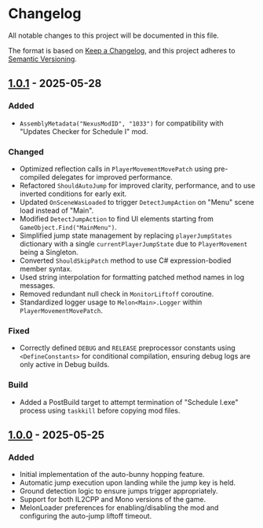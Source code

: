 # Changelog

All notable changes to this project will be documented in this file.

The format is based on [Keep a Changelog](https://keepachangelog.com/en/1.1.0/),
and this project adheres to [Semantic Versioning](https://semver.org/spec/v2.0.0.html).

## [1.0.1] - 2025-05-28

### Added

- `AssemblyMetadata("NexusModID", "1033")` for compatibility with "Updates Checker for Schedule I" mod.

### Changed

- Optimized reflection calls in `PlayerMovementMovePatch` using pre-compiled delegates for improved performance.
- Refactored `ShouldAutoJump` for improved clarity, performance, and to use inverted conditions for early exit.
- Updated `OnSceneWasLoaded` to trigger `DetectJumpAction` on "Menu" scene load instead of "Main".
- Modified `DetectJumpAction` to find UI elements starting from `GameObject.Find("MainMenu")`.
- Simplified jump state management by replacing `playerJumpStates` dictionary with a single `currentPlayerJumpState` due to `PlayerMovement` being a Singleton.
- Converted `ShouldSkipPatch` method to use C# expression-bodied member syntax.
- Used string interpolation for formatting patched method names in log messages.
- Removed redundant null check in `MonitorLiftoff` coroutine.
- Standardized logger usage to `Melon<Main>.Logger` within `PlayerMovementMovePatch`.

### Fixed

- Correctly defined `DEBUG` and `RELEASE` preprocessor constants using `<DefineConstants>` for conditional compilation, ensuring debug logs are only active in Debug builds.

### Build

- Added a PostBuild target to attempt termination of "Schedule I.exe" process using `taskkill` before copying mod files.

## [1.0.0] - 2025-05-25

### Added

- Initial implementation of the auto-bunny hopping feature.
- Automatic jump execution upon landing while the jump key is held.
- Ground detection logic to ensure jumps trigger appropriately.
- Support for both IL2CPP and Mono versions of the game.
- MelonLoader preferences for enabling/disabling the mod and configuring the auto-jump liftoff timeout.

[1.0.1]: https://github.com/RoachxD/ScheduleOne.BunnyHopper/compare/v1.0.0...v1.1.0
[1.0.0]: https://github.com/RoachxD/ScheduleOne.BunnyHopper/releases/tag/v1.0.0